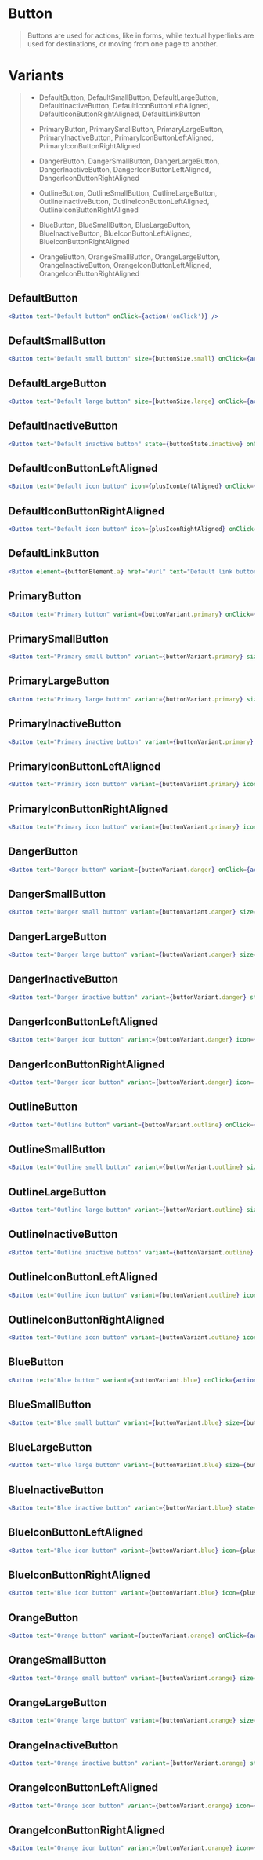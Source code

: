 # Button

> Buttons are used for actions, like in forms, while textual hyperlinks are used for destinations, or moving from one page to another.

# Variants

> - DefaultButton, DefaultSmallButton, DefaultLargeButton, DefaultInactiveButton, DefaultIconButtonLeftAligned, DefaultIconButtonRightAligned, DefaultLinkButton
>
> - PrimaryButton, PrimarySmallButton, PrimaryLargeButton, PrimaryInactiveButton, PrimaryIconButtonLeftAligned, PrimaryIconButtonRightAligned
>
> - DangerButton, DangerSmallButton, DangerLargeButton, DangerInactiveButton, DangerIconButtonLeftAligned, DangerIconButtonRightAligned
>
> - OutlineButton, OutlineSmallButton, OutlineLargeButton, OutlineInactiveButton, OutlineIconButtonLeftAligned, OutlineIconButtonRightAligned
>
> - BlueButton, BlueSmallButton, BlueLargeButton, BlueInactiveButton, BlueIconButtonLeftAligned, BlueIconButtonRightAligned
>
> - OrangeButton, OrangeSmallButton, OrangeLargeButton, OrangeInactiveButton, OrangeIconButtonLeftAligned, OrangeIconButtonRightAligned

## DefaultButton

```jsx
<Button text="Default button" onClick={action('onClick')} />
```

## DefaultSmallButton

```jsx
<Button text="Default small button" size={buttonSize.small} onClick={action('onClick')} />
```

## DefaultLargeButton

```jsx
<Button text="Default large button" size={buttonSize.large} onClick={action('onClick')} />
```

## DefaultInactiveButton

```jsx
<Button text="Default inactive button" state={buttonState.inactive} onClick={action('onClick')} />
```

## DefaultIconButtonLeftAligned

```jsx
<Button text="Default icon button" icon={plusIconLeftAligned} onClick={action('onClick')} />
```

## DefaultIconButtonRightAligned

```jsx
<Button text="Default icon button" icon={plusIconRightAligned} onClick={action('onClick')} />
```

## DefaultLinkButton

```jsx
<Button element={buttonElement.a} href="#url" text="Default link button" onClick={action('onClick')} />
```

## PrimaryButton

```jsx
<Button text="Primary button" variant={buttonVariant.primary} onClick={action('onClick')} />
```

## PrimarySmallButton

```jsx
<Button text="Primary small button" variant={buttonVariant.primary} size={buttonSize.small} onClick={action('onClick')} />
```

## PrimaryLargeButton

```jsx
<Button text="Primary large button" variant={buttonVariant.primary} size={buttonSize.large} onClick={action('onClick')} />
```

## PrimaryInactiveButton

```jsx
<Button text="Primary inactive button" variant={buttonVariant.primary} state={buttonState.inactive} onClick={action('onClick')} />
```

## PrimaryIconButtonLeftAligned

```jsx
<Button text="Primary icon button" variant={buttonVariant.primary} icon={plusIconLeftAligned} onClick={action('onClick')} />
```

## PrimaryIconButtonRightAligned

```jsx
<Button text="Primary icon button" variant={buttonVariant.primary} icon={plusIconRightAligned} onClick={action('onClick')} />
```

## DangerButton

```jsx
<Button text="Danger button" variant={buttonVariant.danger} onClick={action('onClick')} />
```

## DangerSmallButton

```jsx
<Button text="Danger small button" variant={buttonVariant.danger} size={buttonSize.small} onClick={action('onClick')} />
```

## DangerLargeButton

```jsx
<Button text="Danger large button" variant={buttonVariant.danger} size={buttonSize.large} onClick={action('onClick')} />
```

## DangerInactiveButton

```jsx
<Button text="Danger inactive button" variant={buttonVariant.danger} state={buttonState.inactive} onClick={action('onClick')} />
```

## DangerIconButtonLeftAligned

```jsx
<Button text="Danger icon button" variant={buttonVariant.danger} icon={plusIconLeftAligned} onClick={action('onClick')} />
```

## DangerIconButtonRightAligned

```jsx
<Button text="Danger icon button" variant={buttonVariant.danger} icon={plusIconRightAligned} onClick={action('onClick')} />
```

## OutlineButton

```jsx
<Button text="Outline button" variant={buttonVariant.outline} onClick={action('onClick')} />
```

## OutlineSmallButton

```jsx
<Button text="Outline small button" variant={buttonVariant.outline} size={buttonSize.small} onClick={action('onClick')} />
```

## OutlineLargeButton

```jsx
<Button text="Outline large button" variant={buttonVariant.outline} size={buttonSize.large} onClick={action('onClick')} />
```

## OutlineInactiveButton

```jsx
<Button text="Outline inactive button" variant={buttonVariant.outline} state={buttonState.inactive} onClick={action('onClick')} />
```

## OutlineIconButtonLeftAligned

```jsx
<Button text="Outline icon button" variant={buttonVariant.outline} icon={plusIconLeftAligned} onClick={action('onClick')} />
```

## OutlineIconButtonRightAligned

```jsx
<Button text="Outline icon button" variant={buttonVariant.outline} icon={plusIconRightAligned} onClick={action('onClick')} />
```

## BlueButton

```jsx
<Button text="Blue button" variant={buttonVariant.blue} onClick={action('onClick')} />
```

## BlueSmallButton

```jsx
<Button text="Blue small button" variant={buttonVariant.blue} size={buttonSize.small} onClick={action('onClick')} />
```

## BlueLargeButton

```jsx
<Button text="Blue large button" variant={buttonVariant.blue} size={buttonSize.large} onClick={action('onClick')} />
```

## BlueInactiveButton

```jsx
<Button text="Blue inactive button" variant={buttonVariant.blue} state={buttonState.inactive} onClick={action('onClick')} />
```

## BlueIconButtonLeftAligned

```jsx
<Button text="Blue icon button" variant={buttonVariant.blue} icon={plusIconLeftAligned} onClick={action('onClick')} />
```

## BlueIconButtonRightAligned

```jsx
<Button text="Blue icon button" variant={buttonVariant.blue} icon={plusIconRightAligned} onClick={action('onClick')} />
```

## OrangeButton

```jsx
<Button text="Orange button" variant={buttonVariant.orange} onClick={action('onClick')} />
```

## OrangeSmallButton

```jsx
<Button text="Orange small button" variant={buttonVariant.orange} size={buttonSize.small} onClick={action('onClick')} />
```

## OrangeLargeButton

```jsx
<Button text="Orange large button" variant={buttonVariant.orange} size={buttonSize.large} onClick={action('onClick')} />
```

## OrangeInactiveButton

```jsx
<Button text="Orange inactive button" variant={buttonVariant.orange} state={buttonState.inactive} onClick={action('onClick')} />
```

## OrangeIconButtonLeftAligned

```jsx
<Button text="Orange icon button" variant={buttonVariant.orange} icon={plusIconLeftAligned} onClick={action('onClick')} />
```

## OrangeIconButtonRightAligned

```jsx
<Button text="Orange icon button" variant={buttonVariant.orange} icon={plusIconRightAligned} onClick={action('onClick')} />
```
